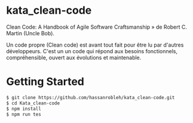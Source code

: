 # kata_clean-code

Clean Code: A Handbook of Agile Software Craftsmanship » de Robert C. Martin (Uncle Bob).

Un code propre (Clean code) est avant tout fait pour être lu par d'autres développeurs. 
C'est un un code qui répond aux besoins fonctionnels, compréhensible, ouvert aux évolutions et maintenable.

# Getting Started

```bash
$ git clone https://github.com/hassanrobleh/kata_clean-code.git
$ cd Kata_clean-code
$ npm install
$ npm run tes


